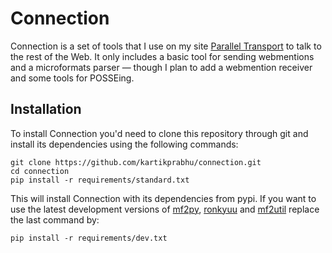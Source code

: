 Connection
==========

Connection is a set of tools that I use on my site [Parallel Transport](https://kartikprabhu.com/) to talk to the rest of the Web. It only includes a basic tool for sending webmentions and a microformats parser — though I plan to add a webmention receiver and some tools for POSSEing.

Installation
------------

To install Connection you'd need to clone this repository through git and install its dependencies using the following commands:

```
git clone https://github.com/kartikprabhu/connection.git
cd connection
pip install -r requirements/standard.txt
```

This will install Connection with its dependencies from pypi. If you want to use the latest development versions of [mf2py](https://github.com/kartikprabhu/mf2py), [ronkyuu](https://github.com/bear/ronkyuu) and [mf2util](https://github.com/kylewm/mf2util) replace the last command by:

```
pip install -r requirements/dev.txt
```


